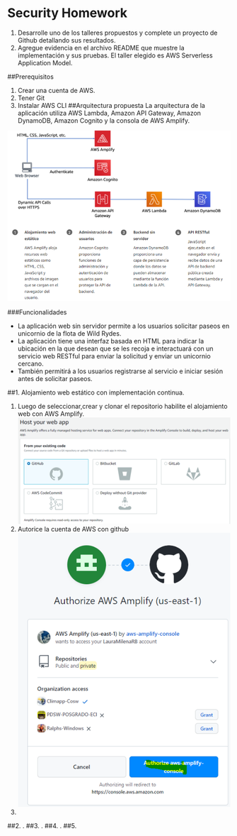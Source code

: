 # Security Homework

1. Desarrolle uno de los talleres propuestos y complete un proyecto de Github detallando sus resultados. 
2. Agregue evidencia en el archivo README que muestre la implementación y sus pruebas. El taller elegido es AWS Serverless Application Model.

##Prerequisitos
1. Crear una cuenta de AWS.
2. Tener Git
3. Instalar AWS CLI
##Arquitectura propuesta
La arquitectura de la aplicación utiliza AWS Lambda, Amazon API Gateway, Amazon DynamoDB, Amazon Cognito y la consola de AWS Amplify.

![img.png](img.png)

###Funcionalidades
* La aplicación web sin servidor permite a los usuarios solicitar paseos en unicornio de la flota de Wild Rydes. 
* La aplicación tiene una interfaz basada en HTML para indicar la ubicación en la que desean que se les recoja e interactuará con un servicio web RESTful para enviar la solicitud y enviar un unicornio cercano. 
* También permitirá a los usuarios registrarse al servicio e iniciar sesión antes de solicitar paseos.

##1. Alojamiento web estático con implementación continua.
1. Luego de seleccionar,crear y clonar el repositorio habilite el alojamiento web con AWS Amplify.
![img_2.png](img_2.png)
2. Autorice la cuenta de AWS con github
![img_3.png](img_3.png)
3. 
##2. .
##3. .
##4. .
##5.

